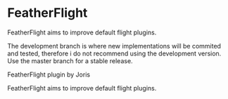 # FeatherFlight

FeatherFlight aims to improve default flight plugins.

The development branch is where new implementations will be commited and tested, therefore i do not recommend using the development version.
Use the master branch for a stable release.

FeatherFlight plugin by Joris

FeatherFlight aims to improve default flight plugins.
